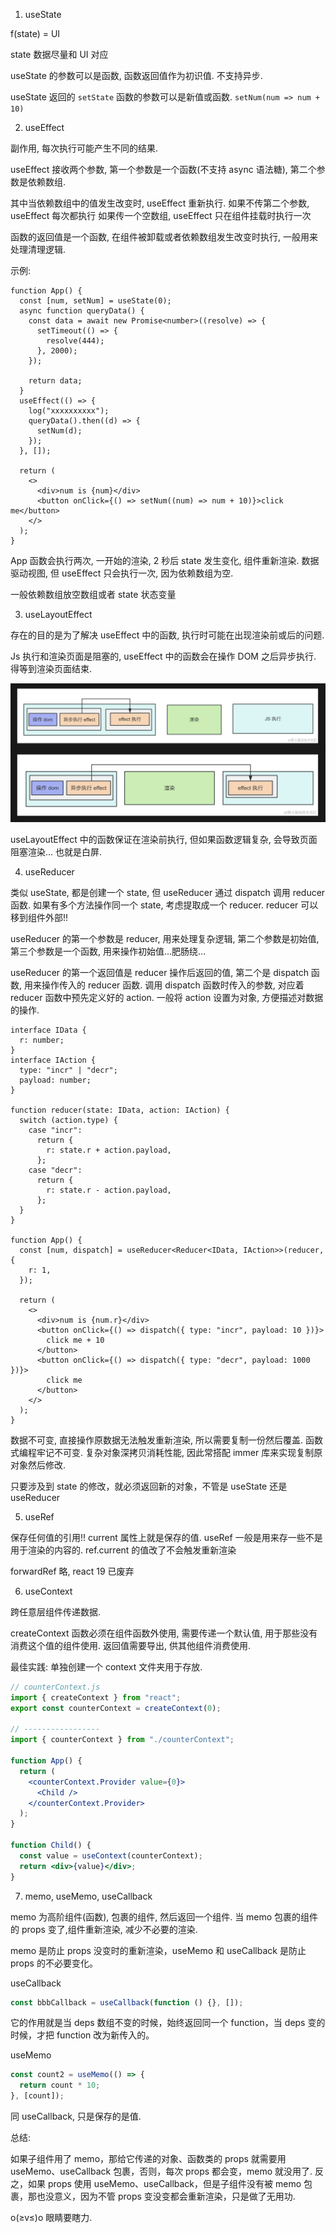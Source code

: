 1. useState

f(state) = UI

state 数据尽量和 UI 对应

useState 的参数可以是函数, 函数返回值作为初识值. 不支持异步.

useState 返回的 `setState` 函数的参数可以是新值或函数.
`setNum(num => num + 10)`

2. useEffect

副作用, 每次执行可能产生不同的结果.

useEffect 接收两个参数, 第一个参数是一个函数(不支持 async 语法糖), 第二个参数是依赖数组.

其中当依赖数组中的值发生改变时, useEffect 重新执行.
如果不传第二个参数, useEffect 每次都执行
如果传一个空数组, useEffect 只在组件挂载时执行一次

函数的返回值是一个函数, 在组件被卸载或者依赖数组发生改变时执行, 一般用来处理清理逻辑.

示例:

```tsx
function App() {
  const [num, setNum] = useState(0);
  async function queryData() {
    const data = await new Promise<number>((resolve) => {
      setTimeout(() => {
        resolve(444);
      }, 2000);
    });

    return data;
  }
  useEffect(() => {
    log("xxxxxxxxxx");
    queryData().then((d) => {
      setNum(d);
    });
  }, []);

  return (
    <>
      <div>num is {num}</div>
      <button onClick={() => setNum((num) => num + 10)}>click me</button>
    </>
  );
}
```

App 函数会执行两次, 一开始的渲染, 2 秒后 state 发生变化, 组件重新渲染.
数据驱动视图, 但 useEffect 只会执行一次, 因为依赖数组为空.

一般依赖数组放空数组或者 state 状态变量

3. useLayoutEffect

存在的目的是为了解决 useEffect 中的函数, 执行时可能在出现渲染前或后的问题.

Js 执行和渲染页面是阻塞的, useEffect 中的函数会在操作 DOM 之后异步执行. 得等到渲染页面结束.

![react 通关秘籍 02](<../img/Screenshot 2024-12-15 at 13.15.27.png>)

useLayoutEffect 中的函数保证在渲染前执行, 但如果函数逻辑复杂, 会导致页面阻塞渲染... 也就是白屏.

4. useReducer

类似 useState, 都是创建一个 state, 但 useReducer 通过 dispatch 调用 reducer 函数.
如果有多个方法操作同一个 state, 考虑提取成一个 reducer. reducer 可以移到组件外部!!

useReducer 的第一个参数是 reducer, 用来处理复杂逻辑, 第二个参数是初始值, 第三个参数是一个函数, 用来操作初始值...肥肠绕...

useReducer 的第一个返回值是 reducer 操作后返回的值, 第二个是 dispatch 函数, 用来操作传入的 reducer 函数.
调用 dispatch 函数时传入的参数, 对应着 reducer 函数中预先定义好的 action.
一般将 action 设置为对象, 方便描述对数据的操作.

```tsx
interface IData {
  r: number;
}
interface IAction {
  type: "incr" | "decr";
  payload: number;
}

function reducer(state: IData, action: IAction) {
  switch (action.type) {
    case "incr":
      return {
        r: state.r + action.payload,
      };
    case "decr":
      return {
        r: state.r - action.payload,
      };
  }
}

function App() {
  const [num, dispatch] = useReducer<Reducer<IData, IAction>>(reducer, {
    r: 1,
  });

  return (
    <>
      <div>num is {num.r}</div>
      <button onClick={() => dispatch({ type: "incr", payload: 10 })}>
        click me + 10
      </button>
      <button onClick={() => dispatch({ type: "decr", payload: 1000 })}>
        click me
      </button>
    </>
  );
}
```

数据不可变, 直接操作原数据无法触发重新渲染, 所以需要复制一份然后覆盖. 函数式编程牢记不可变.
复杂对象深拷贝消耗性能, 因此常搭配 immer 库来实现复制原对象然后修改.

只要涉及到 state 的修改，就必须返回新的对象，不管是 useState 还是 useReducer

5. useRef

保存任何值的引用!! current 属性上就是保存的值.
useRef 一般是用来存一些不是用于渲染的内容的.
ref.current 的值改了不会触发重新渲染

forwardRef 略, react 19 已废弃

6. useContext

跨任意层组件传递数据.

createContext 函数必须在组件函数外使用, 需要传递一个默认值, 用于那些没有消费这个值的组件使用.
返回值需要导出, 供其他组件消费使用.

最佳实践: 单独创建一个 context 文件夹用于存放.

```jsx
// counterContext.js
import { createContext } from "react";
export const counterContext = createContext(0);

// -----------------
import { counterContext } from "./counterContext";

function App() {
  return (
    <counterContext.Provider value={0}>
      <Child />
    </counterContext.Provider>
  );
}

function Child() {
  const value = useContext(counterContext);
  return <div>{value}</div>;
}
```

7. memo, useMemo, useCallback

memo 为高阶组件(函数), 包裹的组件, 然后返回一个组件.
当 memo 包裹的组件的 props 变了,组件重新渲染, 减少不必要的渲染.

memo 是防止 props 没变时的重新渲染，useMemo 和 useCallback 是防止 props 的不必要变化。

useCallback

```jsx
const bbbCallback = useCallback(function () {}, []);
```

它的作用就是当 deps 数组不变的时候，始终返回同一个 function，当 deps 变的时候，才把 function 改为新传入的。

useMemo

```jsx
const count2 = useMemo(() => {
  return count * 10;
}, [count]);
```

同 useCallback, 只是保存的是值.

总结:

如果子组件用了 memo，那给它传递的对象、函数类的 props 就需要用 useMemo、useCallback 包裹，否则，每次 props 都会变，memo 就没用了.
反之，如果 props 使用 useMemo、useCallback，但是子组件没有被 memo 包裹，那也没意义，因为不管 props 变没变都会重新渲染，只是做了无用功.

o(≥v≤)o 眼睛要瞎力.
